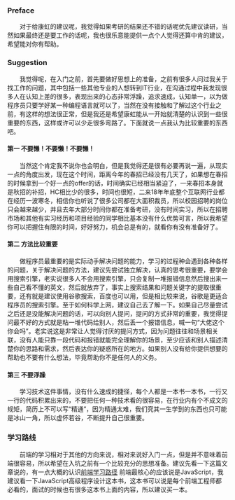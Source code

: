 ### Preface
　　对于给康虹的建议呢，我觉得如果考研的结果还不错的话呢优先建议读研，当然如果最终还是要工作的话呢，我也很乐意能提供一点个人觉得还算中肯的建议，希望能对你有帮助。
### Suggestion
　　我觉得呢，在入门之前，首先要做好思想上的准备，之前有很多人问过我关于找工作的问题，其中包括一些其他专业的人想转到IT行业，在沟通过程中我发现很多人在认知上差的很多，表现出来的心态非常浮躁，追求速成，认知单一，以为做程序员只要学好某一种编程语言就可以了，当然在没有接触和了解过这个行业之前，有这样的想法很正常，但是我还是希望康虹能从一开始就清楚的认识到一些很重要的东西，这样或许可以少走很多弯路了。下面就说一点我认为比较重要的东西吧。
#### 第一 不要懒！不要懒！不要懒！
　　当然这个肯定我不说你也会明白，但是我觉得还是很有必要再说一遍，从现实一点的角度出发，现在这个时间，距离今年的春招已经没有几天了，如果想在春招的时候拿到一个好一点的offer的话，时间确实已经相当紧迫了，一来春招本身就是秋招的补招，HC相比少的很多，时间也很短，二来18年年底整个互联网行业都在经历一波寒冬，相信你也听说了很多公司都在大面积裁员，所以校园招聘的岗位只会越来越少，并且去年大部分时间你都在准备考研，没有时间实习，所以在招聘市场和其他有实习经历和项目经验的同学相比基本没有什么优势可言，所以我希望你可以把握住有限的时间，好好努力，机会总是有的，就看你有没有准备好了。
#### 第二 方法比较重要
　　做程序员最重要的是实际动手解决问题的能力，学习的过程种会遇到各种各样的问题，关于解决问题的方法，建议先尝试独立解决，认真的思考很重要，要学会用搜索引擎，老实说很多人不会用搜索引擎，只会复制一堆报错信息然后搜出来一些自己看不懂的英文，然后就放弃了，事实上搜索结果和问题关键字的提取很重要，还有就是建议使用谷歌搜索，百度也可以用，但是相比较来说，谷歌是更适合程序员的搜索引擎。至于如何科学上网，建议自己去了解一下。如果自己尽量尝试之后还是没能解决问题的话，可以向别人提问，提问的方式非常的重要，我觉得提问最不好的方式就是粘一堆代码给别人，然后丢一个报错信息，喊一句“大佬这个你会吗”。老实说这是非常让人觉得讨厌的提问方式，因为问题往往和场景相关联，没有人能只靠一段代码和报错就能完全理解你的场景，至少应该和别人描述清楚你的思路和需求，然后表达你的疑惑所在的地方。如果别人没有给你提供想要的帮助也不要有什么想法，毕竟帮助你不是任何人的义务。
#### 第三 不要浮躁
　　学习技术这件事情，没有什么速成的捷径，每个人都是一本书一本书，一行又一行的代码积累出来的，不要把任何一种技术看的很容易，在行业内有个不成文的规矩，简历上不可以写“精通”，因为精通太难，我们究其一生学到的东西也只可能是冰山一角，所以虚怀若谷，不断提升自己很重要。
### 学习路线
　　前端的学习相对于其他的方向来说，相对来说好入门一点，但是并不意味着前端很容易，所以希望在入坑之前有一个比较充分的思想准备。建议先看一下这篇文章说的，有一点大概的认识[前端学习路径](https://zhuanlan.zhihu.com/p/21935921)
    前端最核心的应该说是JavaScript，我建议看一下JavaScript高级程序设计这本书，这本书可以说是每个前端工程师都必看的，面试的时候也有很多这本书上面的内容，所以建议买一本。
　　
  
